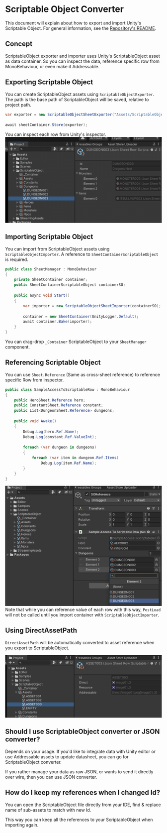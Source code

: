 # Scriptable Object Converter
This document will explain about how to export and import Unity's Scriptable Object. For general information, see the [Repository's README](../README.md).

## Concept
ScriptableObject exporter and importer uses Unity's ScriptableObject asset as data container.
So you can inspect the data, reference specific row from MonoBehaviour, or even make it Addressable.

## Exporting Scriptable Object
You can create ScriptableObject assets using `ScriptableObjectExporter`.
The path is the base path of ScriptableObject will be saved, relative to project path.
```csharp
var exporter = new ScriptableObjectSheetExporter("Assets/ScriptableObject");

await sheetContainer.Store(exporter);
```
You can inspect each row from Unity's inspector.
![ScriptableObject Inspector](../.github/images/so_export.png)

## Importing Scriptable Object
You can import from ScriptableObject assets using `ScriptableObjectImporter`. A reference to `SheetContainerScriptableObject` is required.
```csharp
public class SheetManager : MonoBehaviour
{
    private SheetContainer container;
    public SheetContainerScriptableObject containerSO;

    public async void Start()
    {
        var importer = new ScriptableObjectSheetImporter(containerSO);

        container = new SheetContainer(UnityLogger.Default);
        await container.Bake(importer);
    }
}
```
You can drag-drop `_Container` ScriptableObject to your `SheetManager` component.

## Referencing Scriptable Object
You can use `Sheet.Reference` (Same as cross-sheet reference) to reference specific Row from inspector.

```csharp
public class SampleAccessToScriptableRow : MonoBehaviour
{
    public HeroSheet.Reference hero;
    public ConstantSheet.Reference constant;
    public List<DungeonSheet.Reference> dungeons;

    public void Awake()
    {
        Debug.Log(hero.Ref.Name);
        Debug.Log(constant.Ref.ValueInt);

        foreach (var dungeon in dungeons)
        {
            foreach (var item in dungeon.Ref.Items)
                Debug.Log(item.Ref.Name);
        }
    }
}
```
![ScriptableObject Reference](../.github/images/so_reference.png)
Note that while you can reference value of each row with this way, `PostLoad` will not be called until you import container with `ScriptableObjectImporter`.

## Using DirectAssetPath
`DirectAssetPath` will be automatically converted to asset reference when you export to ScriptableObject.

![ScriptableObject DirectAssetPath](../.github/images/so_direct.png)

## Should I use ScriptableObject converter or JSON converter?
Depends on your usage. If you'd like to integrate data with Unity editor or use Addressable assets to update datasheet, you can go for ScriptableObject converter.

If you rather manage your data as raw JSON, or wants to send it directly over wire, then you can use JSON converter.

## How do I keep my references when I changed Id?
You can open the ScriptableObject file directly from your IDE, find & replace name of sub-assets to match with new Id.

This way you can keep all the references to your ScriptableObject when importing again.

